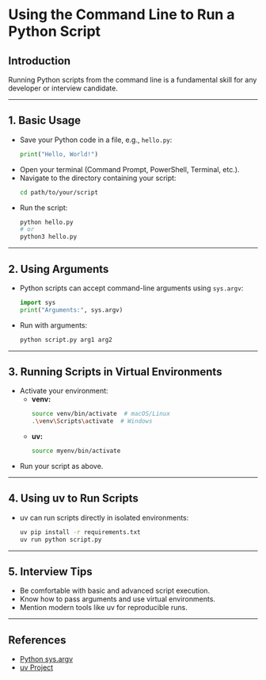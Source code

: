 # Using the Command Line to Run a Python Script

## Introduction

Running Python scripts from the command line is a fundamental skill for any developer or interview candidate.

---

## 1. Basic Usage

- Save your Python code in a file, e.g., `hello.py`:
  ```python
  print("Hello, World!")
  ```
- Open your terminal (Command Prompt, PowerShell, Terminal, etc.).
- Navigate to the directory containing your script:
  ```sh
  cd path/to/your/script
  ```
- Run the script:
  ```sh
  python hello.py
  # or
  python3 hello.py
  ```

---

## 2. Using Arguments

- Python scripts can accept command-line arguments using `sys.argv`:
  ```python
  import sys
  print("Arguments:", sys.argv)
  ```
- Run with arguments:
  ```sh
  python script.py arg1 arg2
  ```

---

## 3. Running Scripts in Virtual Environments

- Activate your environment:
  - **venv:**
    ```sh
    source venv/bin/activate  # macOS/Linux
    .\venv\Scripts\activate  # Windows
    ```
  - **uv:**
    ```sh
    source myenv/bin/activate
    ```
- Run your script as above.

---

## 4. Using uv to Run Scripts

- uv can run scripts directly in isolated environments:
  ```sh
  uv pip install -r requirements.txt
  uv run python script.py
  ```

---

## 5. Interview Tips

- Be comfortable with basic and advanced script execution.
- Know how to pass arguments and use virtual environments.
- Mention modern tools like uv for reproducible runs.

---

## References

- [Python sys.argv](https://docs.python.org/3/library/sys.html#sys.argv)
- [uv Project](https://github.com/astral-sh/uv)
